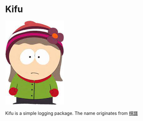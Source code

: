 # Kifu

![mascot](https://github.com/hooligram/kifu/blob/master/heidi.jpeg)

Kifu is a simple logging package. The name originates from [棋譜](https://en.wikipedia.org/wiki/Go_game_record)
